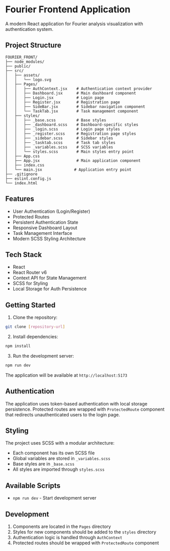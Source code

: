 # Fourier Frontend Application

A modern React application for Fourier analysis visualization with authentication system.

## Project Structure

```
FOURIER_FRONT/
├── node_modules/
├── public/
├── src/
│   ├── assets/
│   │   └── logo.svg
│   ├── Pages/
│   │   ├── AuthContext.jsx    # Authentication context provider
│   │   ├── Dashboard.jsx      # Main dashboard component
│   │   ├── Login.jsx          # Login page
│   │   ├── Register.jsx       # Registration page
│   │   ├── SideBar.jsx        # Sidebar navigation component
│   │   └── TaskTab.jsx        # Task management component
│   ├── styles/
│   │   ├── _base.scss         # Base styles
│   │   ├── _dashboard.scss    # Dashboard-specific styles
│   │   ├── _login.scss        # Login page styles
│   │   ├── _register.scss     # Registration page styles
│   │   ├── _sidebar.scss      # Sidebar styles
│   │   ├── _tasktab.scss      # Task tab styles
│   │   ├── _variables.scss    # SCSS variables
│   │   └── styles.scss        # Main styles entry point
│   ├── App.css
│   ├── App.jsx                # Main application component
│   ├── index.css
│   └── main.jsx              # Application entry point
├── .gitignore
├── eslint.config.js
└── index.html
```

## Features

- User Authentication (Login/Register)
- Protected Routes
- Persistent Authentication State
- Responsive Dashboard Layout
- Task Management Interface
- Modern SCSS Styling Architecture

## Tech Stack

- React
- React Router v6
- Context API for State Management
- SCSS for Styling
- Local Storage for Auth Persistence

## Getting Started

1. Clone the repository:

```bash
git clone [repository-url]
```

2. Install dependencies:

```bash
npm install
```

3. Run the development server:

```bash
npm run dev
```

The application will be available at `http://localhost:5173`

## Authentication

The application uses token-based authentication with local storage persistence. Protected routes are wrapped with `ProtectedRoute` component that redirects unauthenticated users to the login page.

## Styling

The project uses SCSS with a modular architecture:

- Each component has its own SCSS file
- Global variables are stored in `_variables.scss`
- Base styles are in `_base.scss`
- All styles are imported through `styles.scss`

## Available Scripts

- `npm run dev` - Start development server

## Development

1. Components are located in the `Pages` directory
2. Styles for new components should be added to the `styles` directory
3. Authentication logic is handled through `AuthContext`
4. Protected routes should be wrapped with `ProtectedRoute` component
